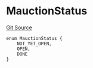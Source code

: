 # MauctionStatus
[Git Source](https://github.com/larrythecucumber321/protocol/blob/0e60393685a4ae7994ac986273cdfa4cf9c069ed/contracts/plugins/mocks/GnosisMock.sol)


```solidity
enum MauctionStatus {
    NOT_YET_OPEN,
    OPEN,
    DONE
}
```

